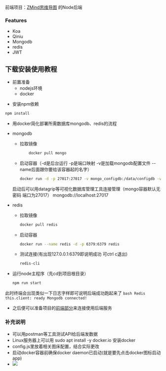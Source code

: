 前端项目：[ZMind思维导图](https://github.com/zyascend/ZMindMap) 的Node后端

### Features
- Koa
- Qiniu
- Mongodb
- redis
- JWT

## 下载安装使用教程
* 前置准备
	* nodejs环境
	* docker
- 安装npm依赖
```bash
npm install 
```
* 用docker简化部署所需数据库mongodb、redis的流程
* mongodb
	* 拉取镜像
		```bash
			docker pull mongo
		```
	* 启动容器（-d是后台运行 -p是端口映射 -v是加载mongodb配置文件 --name后面跟你要给该容器起的名字）
		```bash
		docker run -d -p 27017:27017 -v mongo_configdb:/data/configdb -v mongo_db:/data/db --name mongo docker.io/mongo 
	    ```
	启动后可以用datagrip等可视化数据库管理工具连接管理（mongo容器默认无密码 端口为27017）
		 mongodb://localhost:27017
		
* redis
	* 拉取镜像
		```bash
		docker pull redis
        ```
	* 启动容器
		```bash
		docker run --name redis -d -p 6379:6379 redis 
        ```
	* 测试连接(有出现127.0.0.1:6379即说明成功 可ctrl c退出)
		```bash
		redis-cli
        ```
* 运行node主程序（先cd到项目根目录）
	```bash
	npm run start
    ```
 此时终端会出现类似一下日志字样即可说明后端成功跑起来了
    ```bash
	Redis this.client: ready
	Mongodb connected!
    ```
* 之后便可以准备项目的[前端部分](https://github.com/seasnakes/ZMindMap)来连接使用后端服务
### 补充说明
* 可以用postman等工具测试API给后端发数据
* Linux服务器上可以用 sudo apt install -y docker.io 安装docker 
* config.js里放着相关图床配置，结合实际更改
* 启动docker容器前确保docker daemon已启动(就是要先点击docker图标启动app)
* ![](https://static001.geekbang.org/resource/image/c8/fe/c8116066bdbf295a7c9fc25b87755dfe.jpg?wh=1920x1048)